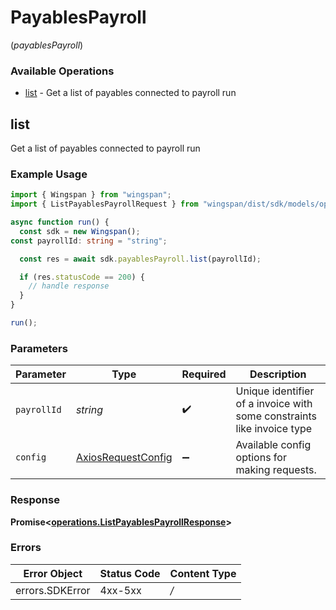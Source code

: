 # PayablesPayroll
(*payablesPayroll*)

### Available Operations

* [list](#list) - Get a list of payables connected to payroll run

## list

Get a list of payables connected to payroll run

### Example Usage

```typescript
import { Wingspan } from "wingspan";
import { ListPayablesPayrollRequest } from "wingspan/dist/sdk/models/operations";

async function run() {
  const sdk = new Wingspan();
const payrollId: string = "string";

  const res = await sdk.payablesPayroll.list(payrollId);

  if (res.statusCode == 200) {
    // handle response
  }
}

run();
```

### Parameters

| Parameter                                                              | Type                                                                   | Required                                                               | Description                                                            |
| ---------------------------------------------------------------------- | ---------------------------------------------------------------------- | ---------------------------------------------------------------------- | ---------------------------------------------------------------------- |
| `payrollId`                                                            | *string*                                                               | :heavy_check_mark:                                                     | Unique identifier of a invoice with some constraints like invoice type |
| `config`                                                               | [AxiosRequestConfig](https://axios-http.com/docs/req_config)           | :heavy_minus_sign:                                                     | Available config options for making requests.                          |


### Response

**Promise<[operations.ListPayablesPayrollResponse](../../sdk/models/operations/listpayablespayrollresponse.md)>**
### Errors

| Error Object    | Status Code     | Content Type    |
| --------------- | --------------- | --------------- |
| errors.SDKError | 4xx-5xx         | */*             |
